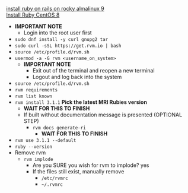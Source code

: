 [install ruby on rails on rocky almalinux 9](https://computingforgeeks.com/install-ruby-on-rails-on-rocky-almalinux/)<br />
[Install Ruby CentOS 8](https://www.osradar.com/install-ruby-centos-8/)
* **IMPORTANT NOTE**
  * Login into the root user first
* `sudo dnf install -y curl gnupg2 tar`
* `sudo curl -sSL https://get.rvm.io | bash`
* `source /etc/profile.d/rvm.sh`
* `usermod -a -G rvm <username_on_system>`
  * **IMPORTANT NOTE**
    * Exit out of the terminal and reopen a new terminal
    * Logout and log back into the system
* `source /etc/profile.d/rvm.sh`
* `rvm requirements`
* `rvm list known`
* `rvm install 3.1.1` **Pick the latest MRI Rubies version**
  * **WAIT FOR THIS TO FINISH**
  * If built without documentation message is presented (OPTIONAL STEP)
    * `rvm docs generate-ri`
      * **WAIT FOR THIS TO FINISH**
* `rvm use 3.1.1 --default`
* `ruby --version`
* Remove rvm
  * `rvm implode`
    * Are you SURE you wish for rvm to implode? yes
    * If the files still exist, manually remove
      * `/etc/rvmrc`
      * `~/.rvmrc`
